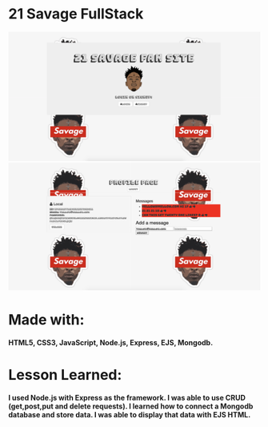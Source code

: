 # 21 Savage FullStack
 ![](21Login.png)
 ![](21Profile.png)
  
# Made with:
####  HTML5, CSS3, JavaScript, Node.js, Express, EJS, Mongodb.
# Lesson Learned:
#### I used Node.js with Express as the framework. I was able to use CRUD (get,post,put and delete requests). I learned how to connect a Mongodb database and store data. I was able to display that data with EJS HTML. 
